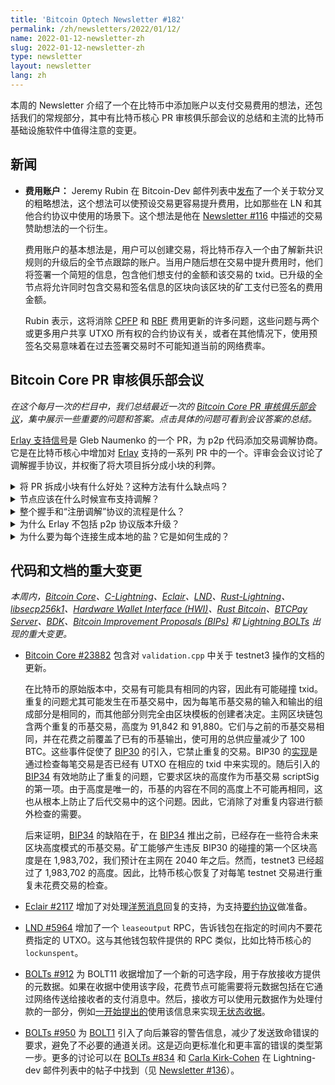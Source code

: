 ```yaml
---
title: 'Bitcoin Optech Newsletter #182'
permalink: /zh/newsletters/2022/01/12/
name: 2022-01-12-newsletter-zh
slug: 2022-01-12-newsletter-zh
type: newsletter
layout: newsletter
lang: zh
---
```

本周的 Newsletter 介绍了一个在比特币中添加账户以支付交易费用的想法，还包括我们的常规部分，其中有比特币核心 PR 审核俱乐部会议的总结和主流的比特币基础设施软件中值得注意的变更。

## 新闻

- **费用账户：** Jeremy Rubin 在 Bitcoin-Dev 邮件列表中[发布][rubin feea]了一个关于软分叉的粗略想法，这个想法可以使预设交易更容易提升费用，比如那些在 LN 和其他合约协议中使用的场景下。这个想法是他在 [Newsletter #116][news116 sponsorship] 中描述的交易赞助想法的一个衍生。

  费用账户的基本想法是，用户可以创建交易，将比特币存入一个由了解新共识规则的升级后的全节点跟踪的账户。当用户随后想在交易中提升费用时，他们将签署一个简短的信息，包含他们想支付的金额和该交易的 txid。已升级的全节点将允许同时包含交易和签名信息的区块向该区块的矿工支付已签名的费用金额。

  Rubin 表示，这将消除 [CPFP][topic cpfp] 和 [RBF][topic rbf] 费用更新的许多问题，这些问题与两个或更多用户共享 UTXO 所有权的合约协议有关，或者在其他情况下，使用预签名交易意味着在过去签署交易时不可能知道当前的网络费率。



## Bitcoin Core PR 审核俱乐部会议

*在这个每月一次的栏目中，我们总结最近一次的 [Bitcoin Core PR 审核俱乐部会议][Bitcoin Core PR Review Club]，集中展示一些重要的问题和答案。点击具体的问题可看到会议答案的总结。*

[Erlay 支持信号][reviews 23443]是 Gleb Naumenko 的一个 PR，为 p2p 代码添加交易调解协商。它是在比特币核心中增加对 [Erlay][topic erlay] 支持的一系列 PR 中的一个。评审会会议讨论了调解握手协议，并权衡了将大项目拆分成小块的利弊。

<details><summary>将 PR 拆成小块有什么好处？这种方法有什么缺点吗？
</summary>
将一个大的 PR 拆成小块，有助于鼓励在合并前对 PR 进行更集中、更彻底的评审，而不会迫使评审人员一次评审巨大的修改集，而且可以减少由于 Github 可扩展性问题而遇到评审障碍的可能性。无争议和简单的代码修改可以更快地被合并，而有争议的部分可以更多地得到讨论。然而，除非评审员同意全部的修改内容，否则他们是相信作者把他们带向正确的方向。另外，由于合并不是原子性的，作者需要确保中间状态不是不安全的或做一些无意义的事情，比如在节点真正能够进行调解之前宣布支持 Erlay。<a href="https://bitcoincore.reviews/23443#l-29">➚</a>
</details>

<details><summary>节点应该在什么时候宣布支持调解？
</summary>
节点只有在这个连接上的交易中继开启的情况下，才应该向对等节点发送 <code>sendrecon</code>：节点不是在 blocksonly 的模式下，这不是一个 blocksonly 中继的连接，并且对等节点没有发送 <code>fRelay=false</code>。对等节点还必须支持见证交易标识符（wtxid）中继，因为交易调解的框架是基于交易 wtxid 的。<a href="https://bitcoincore.reviews/23443#l-51">➚</a>
</details>

<details><summary>整个握手和“注册调解”协议的流程是什么？
</summary>
在 <code>version</code> 消息发送之后，<code>verack</code> 消息发送之前，对等节点各自发送一个 <code>sendrecon</code> 消息，其中包含他们本地生成的盐等信息。没有强制的顺序；任何一个对等节点都可以先发送。如果一个节点发送并收到有效的 <code>sendrecon</code> 消息，它应该为该对等节点初始化调解状态。<a href="https://bitcoincore.reviews/23443#l-63">➚</a>
</details>

<details><summary>为什么 Erlay 不包括 p2p 协议版本升级？
</summary>
新的协议版本并不是工作的必要条件；使用 Erlay 的节点不会与现有协议不兼容。不理解 Erlay 消息（如 <code>sendrecon</code>）的旧节点，会忽略它们，但仍然能够正常工作。<a href="https://bitcoincore.reviews/23443#l-78">➚</a>
</details>

<details><summary>为什么要为每个连接生成本地的盐？它是如何生成的？
</summary>
一个连接的调解盐是两个对等节点本地生成的盐的组合，用于为每个交易创建短标志符。用于短标志符的盐散列函数被设计为能有效地创建紧凑的标志符，但如果攻击者能够控制盐的内容，就不能保证抗碰撞安全。当双方都提供盐的一部分内容时，没有第三方可以控制盐是什么。在本地，每个连接都会产生一个新的盐，所以节点不能以这种方式被指纹化。<a href="https://bitcoincore.reviews/23443#l-93">➚</a>
</details>


## 代码和文档的重大变更

*本周内，[Bitcoin Core][bitcoin core repo]、[C-Lightning][c-lightning repo]、[Eclair][eclair repo]、[LND][lnd repo]、[Rust-Lightning][rust-lightning repo]、[libsecp256k1][libsecp256k1 repo]、[Hardware Wallet Interface (HWI)][hwi repo]、[Rust Bitcoin][rust bitcoin repo]、[BTCPay Server][btcpay server repo]、[BDK][bdk repo]、[Bitcoin Improvement Proposals (BIPs)][bips repo] 和 [Lightning BOLTs][bolts repo] 出现的重大变更。*

- [Bitcoin Core #23882][Bitcoin Core #23882] 包含对 `validation.cpp` 中关于 testnet3 操作的文档的更新。

  在比特币的原始版本中，交易有可能具有相同的内容，因此有可能碰撞 txid。重复的问题尤其可能发生在币基交易中，因为每笔币基交易的输入和输出的组成部分是相同的，而其他部分则完全由区块模板的创建者决定。主网区块链包含两个重复的币基交易，高度为 91,842 和 91,880。它们与之前的币基交易相同，并在花费之前覆盖了已有的币基输出，使可用的总供应量减少了 100 BTC。这些事件促使了 [BIP30][] 的引入，它禁止重复的交易。BIP30 的[实现][bip30-impl]是通过检查每笔交易是否已经有 UTXO 在相应的 txid 中来实现的。随后引入的 [BIP34][] 有效地防止了重复的问题，它要求区块的高度作为币基交易 scriptSig 的第一项。由于高度是唯一的，币基的内容在不同的高度上不可能再相同，这也从根本上防止了后代交易中的这个问题。因此，它消除了对重复内容进行额外检查的需要。

  后来证明，[BIP34][] 的缺陷在于，在 [BIP34][] 推出之前，已经存在一些符合未来区块高度模式的币基交易。矿工能够产生违反 BIP30 的碰撞的第一个区块高度是在 1,983,702，我们预计在主网在 2040 年之后。然而，testnet3 已经超过了 1,983,702 的高度。因此，比特币核心恢复了对每笔 testnet 交易进行重复未花费交易的检查。

- [Eclair #2117][Eclair #2117] 增加了对处理[洋葱消息][topic onion messages]回复的支持，为支持[要约协议][topic offers]做准备。

- [LND #5964][LND #5964] 增加了一个 `leaseoutput` RPC，告诉钱包在指定的时间内不要花费指定的 UTXO。这与其他钱包软件提供的 RPC 类似，比如比特币核心的 `lockunspent`。

- [BOLTs #912][BOLTs #912] 为 BOLT11 收据增加了一个新的可选字段，用于存放接收方提供的元数据。如果在收据中使用该字段，花费节点可能需要将元数据包括在它通过网络传送给接收者的支付消息中。然后，接收方可以使用元数据作为处理付款的一部分，例如[一开始提出的][news168 stateless]使用该信息来实现[无状态收据][topic stateless
  invoices]。

- [BOLTs #950][BOLTs #950] 为 [BOLT1][] 引入了向后兼容的警告信息，减少了发送致命错误的要求，避免了不必要的通道关闭。这是迈向更标准化和更丰富的错误的类型第一步。更多的讨论可以在 [BOLTs #834][] 和 [Carla Kirk-Cohen][Error Codes for LN] 在 Lightning-dev 邮件列表中的帖子中找到（见 [Newsletter #136][news136 warning post]）。


[topic cpfp]: https://bitcoinops.org/en/topics/cpfp/
[topic rbf]: https://bitcoinops.org/en/topics/replace-by-fee/
[topic erlay]: https://bitcoinops.org/en/topics/erlay/
[topic onion messages]: https://bitcoinops.org/en/topics/onion-messages/
[topic offers]: https://bitcoinops.org/en/topics/offers/
[topic stateless invoices]: https://bitcoinops.org/en/topics/stateless-invoices/
[Bitcoin Core #23882]: https://github.com/bitcoin/bitcoin/pull/23882
[Eclair #2117]: https://github.com/ACINQ/eclair/pull/2117
[LND #5964]: https://github.com/lightningnetwork/lnd/pull/5964
[BOLTs #912]: https://github.com/lightning/bolts/issues/912
[BOLTs #950]: https://github.com/lightning/bolts/pull/950
[BIP30]: https://github.com/bitcoin/bips/blob/master/bip-0030.mediawiki
[BIP34]: https://github.com/bitcoin/bips/blob/master/bip-0034.mediawiki
[BOLT1]: https://github.com/lightning/bolts/blob/master/01-messaging.md
[BOLTs #834]: https://github.com/lightning/bolts/issues/834

[Bitcoin Core PR Review Club]:https://bitcoincore.reviews/
[rubin feea]: https://lists.linuxfoundation.org/pipermail/bitcoin-dev/2022-January/019724.html
[news116 sponsorship]: /en/newsletters/2020/09/23/#transaction-fee-sponsorship
[news168 stateless]: /en/newsletters/2021/09/29/#stateless-ln-invoice-generation
[reviews 23443]: https://bitcoincore.reviews/23443
[Error Codes for LN]: https://lists.linuxfoundation.org/pipermail/lightning-dev/2021-February/002964.html
[news136 warning post]: /en/newsletters/2021/02/17/#c-lightning-4364
[bip30-impl]: https://github.com/bitcoin/bitcoin/pull/915/files

[bitcoin core repo]: https://github.com/bitcoin/bitcoin
[c-lightning repo]: https://github.com/ElementsProject/lightning
[eclair repo]: https://github.com/ACINQ/eclair
[lnd repo]: https://github.com/lightningnetwork/lnd/
[rust-lightning repo]: https://github.com/rust-bitcoin/rust-lightning
[libsecp256k1 repo]: https://github.com/bitcoin-core/secp256k1
[hwi repo]: https://github.com/bitcoin-core/HWI
[rust bitcoin repo]: https://github.com/rust-bitcoin/rust-bitcoin
[btcpay server repo]: https://github.com/btcpayserver/btcpayserver/
[bdk repo]: https://github.com/bitcoindevkit/bdk
[bips repo]: https://github.com/bitcoin/bips/
[bolts repo]: https://github.com/lightning/bolts

